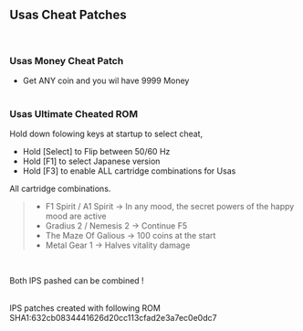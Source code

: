 ## Usas Cheat Patches  
<br>  

### Usas Money Cheat Patch  


- Get ANY coin and you wil have 9999 Money
<br><br>
  
### Usas Ultimate Cheated ROM
  Hold down folowing keys at startup to select cheat,
- Hold [Select] to Flip between 50/60 Hz
- Hold [F1]  to select Japanese version
- Hold [F3] to enable ALL cartridge combinations for Usas
  

All cartridge combinations.  
>- F1 Spirit / A1 Spirit   -> In any mood, the secret powers of the happy mood are active  
>- Gradius 2 / Nemesis 2   -> Continue F5  
>- The Maze Of Galious     -> 100 coins at the start  
>- Metal Gear 1            -> Halves vitality damage
  
<br>

Both IPS pashed can be combined !  
<br>

IPS patches created with following ROM  
SHA1:632cb0834441626d20cc113cfad2e3a7ec0e0dc7

